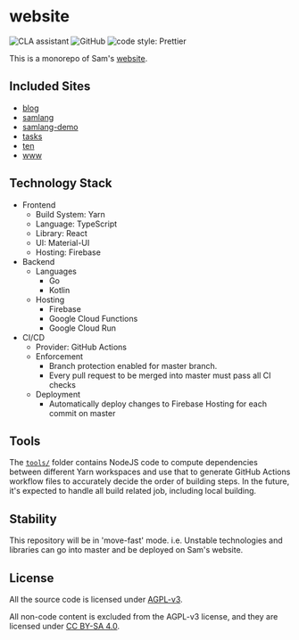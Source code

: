 # website

![CLA assistant](https://cla-assistant.io/readme/badge/SamChou19815/website)
![GitHub](https://img.shields.io/github/license/SamChou19815/website.svg)
![code style: Prettier](https://img.shields.io/badge/code_style-prettier-ff69b4.svg)

This is a monorepo of Sam's [website](https://developersam.com).

## Included Sites

- [blog](https://blog.developersam.com)
- [samlang](https://samlang.developersam.com)
- [samlang-demo](https://samlang-demo.developersam.com)
- [tasks](https://tasks.developersam.com)
- [ten](https://ten.developersam.com)
- [www](https://developersam.com)

## Technology Stack

- Frontend
  - Build System: Yarn
  - Language: TypeScript
  - Library: React
  - UI: Material-UI
  - Hosting: Firebase
- Backend
  - Languages
    - Go
    - Kotlin
  - Hosting
    - Firebase
    - Google Cloud Functions
    - Google Cloud Run
- CI/CD
  - Provider: GitHub Actions
  - Enforcement
    - Branch protection enabled for master branch.
    - Every pull request to be merged into master must pass all CI checks
  - Deployment
    - Automatically deploy changes to Firebase Hosting for each commit on master

## Tools

The [`tools/`](tools/) folder contains NodeJS code to compute dependencies between different
Yarn workspaces and use that to generate GitHub Actions workflow files to accurately decide the
order of building steps. In the future, it's expected to handle all build related job, including
local building.

## Stability

This repository will be in 'move-fast' mode. i.e. Unstable technologies and libraries can go into
master and be deployed on Sam's website.

## License

All the source code is licensed under [AGPL-v3](./LICENSE).

All non-code content is excluded from the AGPL-v3 license, and they are licensed under
[CC BY-SA 4.0](https://creativecommons.org/licenses/by-sa/4.0/).
